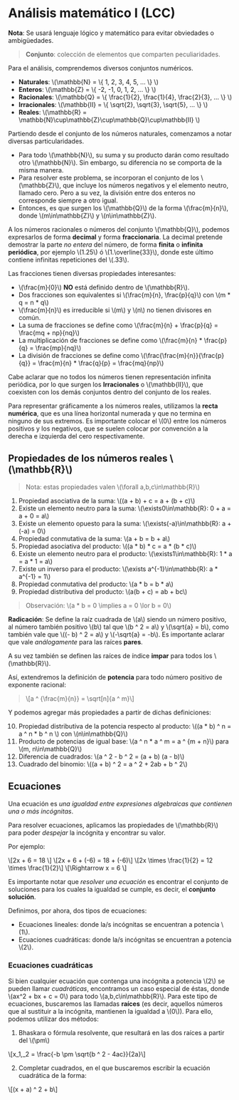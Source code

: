 # Análisis matemático I (LCC)

**Nota**: Se usará lenguaje lógico y matemático para evitar obviedades o ambigüedades.

> **Conjunto**: colección de elementos que comparten peculiaridades.

Para el análisis, comprendemos diversos conjuntos numéricos.

- **Naturales**: \\(\mathbb{N} = \\{ 1, 2, 3, 4, 5, ... \\} \\)
- **Enteros**: \\(\mathbb{Z} = \\{ -2, -1, 0, 1, 2, ... \\} \\)
- **Racionales**: \\(\mathbb{Q} = \\{ \frac{1}{2}, \frac{1}{4}, \frac{2}{3}, ... \\} \\)
- **Irracionales**: \\(\mathbb{II} = \\{ \sqrt{2}, \sqrt{3}, \sqrt{5}, ... \\} \\)
- **Reales**: \\(\mathbb{R} = \mathbb{N}\cup\mathbb{Z}\cup\mathbb{Q}\cup\mathbb{II} \\)

Partiendo desde el conjunto de los números naturales, comenzamos a notar diversas particularidades.

- Para todo \\(\mathbb{N}\\), su suma y su producto darán como resultado otro \\(\mathbb{N}\\). Sin embargo, su diferencia no se comporta de la misma manera.
- Para resolver este problema, se incorporan el conjunto de los \\(\mathbb{Z}\\), que incluye los números negativos y el elemento neutro, llamado cero. Pero a su vez, la división entre dos enteros no corresponde siempre a otro igual.
- Entonces, es que surgen los \\(\mathbb{Q}\\) de la forma \\(\frac{m}{n}\\), donde \\(m\in\mathbb{Z}\\) y \\(n\in\mathbb{Z}\\).

A los números racionales o números del conjunto \\(\mathbb{Q}\\), podemos expresarlos de forma **decimal** y forma **fraccionaria**. La decimal pretende demostrar la parte *no entera* del número, de forma **finita** o **infinita periódica**, por ejemplo \\(1.25\\) ó \\(1.\overline{33}\\), donde este último contiene infinitas repeticiones del \\(.33\\).

Las fracciones tienen diversas propiedades interesantes:
- \\(\frac{m}{0}\\) **NO** está definido dentro de \\(\mathbb{R}\\).
- Dos fracciones son equivalentes si \\(\frac{m}{n}, \frac{p}{q}\\) con \\(m * q = n * q\\)
- \\(\frac{m}{n}\\) es irreducible si \\(m\\) y \\(n\\) no tienen divisores en común.
- La suma de fracciones se define como \\(\frac{m}{n} + \frac{p}{q} = \frac{mq + np}{nq}\\)
- La multiplicación de fracciones se define como \\(\frac{m}{n} * \frac{p}{q} = \frac{mp}{nq}\\)
- La división de fracciones se define como \\(\frac{\frac{m}{n}}{\frac{p}{q}} = \frac{m}{n} * \frac{q}{p} = \frac{mq}{np}\\)

Cabe aclarar que no todos los números tienen representación infinita periódica, por lo que surgen los **Irracionales** o \\(\mathbb{II}\\), que coexisten con los demás conjuntos dentro del conjunto de los reales.

Para representar gráficamente a los números reales, utilizamos la **recta numérica**, que es una línea horizontal numerada y que no termina en ninguno de sus extremos. Es importante colocar el \\(0\\) entre los números positivos y los negativos, que se suelen colocar por convención a la derecha e izquierda del cero respectivamente.

## Propiedades de los números reales \\(\mathbb{R}\\)

> Nota: estas propiedades valen \\(\forall a,b,c\in\mathbb{R}\\)

1. Propiedad asociativa de la suma: \\((a + b) + c = a + (b + c)\\)
2. Existe un elemento neutro para la suma: \\(\exists0\in\mathbb{R}: 0 + a = a + 0 = a\\)
3. Existe un elemento opuesto para la suma: \\(\exists(-a)\in\mathbb{R}: a + (-a) = 0\\)
4. Propiedad conmutativa de la suma: \\(a + b = b + a\\)
5. Propiedad asociativa del producto: \\((a * b) * c = a * (b * c)\\)
6. Existe un elemento neutro para el producto: \\(\exists1\in\mathbb{R}: 1 * a = a * 1 = a\\)
7. Existe un inverso para el producto: \\(\exists a^{-1}\in\mathbb{R}: a * a^{-1} = 1\\)
8. Propiedad conmutativa del producto: \\(a * b = b * a\\)
9. Propiedad distributiva del producto: \\(a(b + c) = ab + bc\\)

> Observación: \\(a * b = 0 \implies a = 0 \lor b = 0\\)

**Radicación**: Se define la raíz cuadrada de \\(a\\) siendo un número positivo, al número también positivo \\(b\\) tal que \\(b ^ 2 = a\\) y \\(\sqrt{a} = b\\), como también vale que \\((- b) ^ 2 = a\\) y \\(-\sqrt{a} = -b\\). Es importante aclarar que vale *análogamente* para las raíces **pares**.

A su vez también se definen las raíces de índice **impar** para todos los \\(\mathbb{R}\\).

Así, extendremos la definición de **potencia** para todo número positivo de exponente racional:

> \\[a ^ {\frac{m}{n}} = \sqrt[n]{a ^ m}\\]

Y podemos agregar más propiedades a partir de dichas definiciones:

10. Propiedad distributiva de la potencia respecto al producto: \\((a * b) ^ n = a ^ n * b ^ n \\) con \\(n\in\mathbb{Q}\\)
11. Producto de potencias de igual base: \\(a ^ n * a ^ m = a ^ {m + n}\\) para \\(m, n\in\mathbb{Q}\\)
12. Diferencia de cuadrados: \\(a ^ 2 - b ^ 2 = (a + b) (a - b)\\)
13. Cuadrado del binomio: \\((a + b) ^ 2 = a ^ 2 + 2ab + b ^ 2\\)

## Ecuaciones

Una ecuación es *una igualdad entre expresiones algebraicas que contienen una o más incógnitas*.

Para resolver ecuaciones, aplicamos las propiedades de \\(\mathbb{R}\\) para poder *despejar* la incógnita y encontrar su valor.

Por ejemplo:

\\[2x + 6 = 18 \\]
\\[2x + 6 + (-6) = 18 + (-6)\\]
\\[2x \times \frac{1}{2} = 12 \times \frac{1}{2}\\]
\\[\Rightarrow x = 6 \\]

Es importante notar que *resolver una ecuación* es encontrar el conjunto de soluciones para los cuales la igualdad se cumple, es decir, el **conjunto solución**.

Definimos, por ahora, dos tipos de ecuaciones:
- Ecuaciones lineales: donde la/s incógnitas se encuentran a potencia \\(1\\).
- Ecuaciones cuadráticas: donde la/s incógnitas se encuentran a potencia \\(2\\).

### Ecuaciones cuadráticas

Si bien cualquier ecuación que contenga una incógnita a potencia \\(2\\) se pueden llamar *cuadráticas*, encontramos un caso especial de éstas, donde \\(ax^2 + bx + c = 0\\) para todo \\(a,b,c\in\mathbb{R}\\). Para este tipo de ecuaciones, buscaremos las llamadas **raíces** (es decir, aquellos números que al sustituir a la incógnita, mantienen la igualdad a \\(0\\)). Para ello, podemos utilizar dos métodos:

1. Bhaskara o fórmula resolvente, que resultará en las dos raíces a partir del \\(\pm\\)

\\[x_1,_2 = \frac{-b \pm \sqrt{b ^ 2 - 4ac}}{2a}\\]

2. Completar cuadrados, en el que buscaremos escribir la ecuación cuadrática de la forma:

\\[(x + a) ^ 2 + b\\]